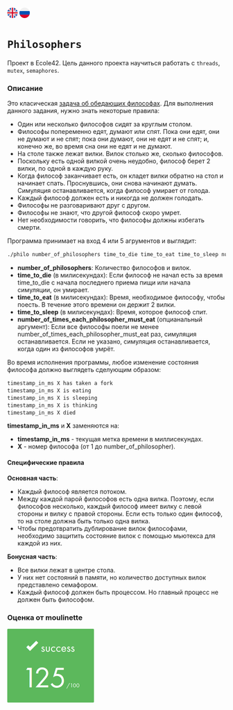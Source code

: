 [![eng](img/eng.png)](README.md) ![ru](img/ru.png)
# `Philosophers`

Проект в Ecole42. Цель данного проекта научиться работать с `threads`, `mutex`, `semaphores`.

### Описание
Это класическая [задача об обедающих философах](https://ru.wikipedia.org/wiki/%D0%97%D0%B0%D0%B4%D0%B0%D1%87%D0%B0_%D0%BE%D0%B1_%D0%BE%D0%B1%D0%B5%D0%B4%D0%B0%D1%8E%D1%89%D0%B8%D1%85_%D1%84%D0%B8%D0%BB%D0%BE%D1%81%D0%BE%D1%84%D0%B0%D1%85).
Для выполнения данного задания, нужно знать некоторые правила:
- Один или несколько философов сидят за круглым столом.
- Философы попеременно едят, думают или спят.
Пока они едят, они не думают и не спят;
пока они думают, они не едят и не спят;
и, конечно же, во время сна они не едят и не думают.
- На столе также лежат вилки. Вилок столько же, сколько философов.
- Поскольку есть одной вилкой очень неудобно, философ берет 2 вилки, по одной в каждую руку.
- Когда философ заканчивает есть, он кладет вилки обратно на стол и начинает спать. Проснувшись, они снова начинают думать. Симуляция останавливается, когда философ умирает от голода.
- Каждый философ должен есть и никогда не должен голодать.
- Философы не разговаривают друг с другом.
- Философы не знают, что другой философ скоро умрет.
- Нет необходимости говорить, что философы должны избегать смерти.

Программа принимает на вход 4 или 5 агрументов и выглядит:
```bash
./philo number_of_philosophers time_to_die time_to_eat time_to_sleep number_of_times_each_philosopher_must_eat
```
- __number_of_philosophers__: Количество философов и вилок.
- __time_to_die__ (в милисекундах): Если философ не начал есть за время time_to_die с начала последнего приема пищи или начала симуляции, он умирает.
- __time_to_eat__ (в милисекундах): Время, необходимое философу, чтобы поесть. В течение этого времени он держит 2 вилки.
- __time_to_sleep__ (в милисекундах): Время, которое философ спит.
- __number_of_times_each_philosopher_must_eat__ (опцианальный аргумент): Если все философы поели не менее number_of_times_each_philosopher_must_eat раз, симуляция останавливается. Если не указано, симуляция останавливается, когда один из философов умрёт.

Во время исполнения программы, любое изменение состояния философа должно выглядеть сделующим образом:
```bash
timestamp_in_ms X has taken a fork
timestamp_in_ms X is eating
timestamp_in_ms X is sleeping
timestamp_in_ms X is thinking
timestamp_in_ms X died
```
__timestamp_in_ms__ и __X__ заменяются на:
- __timestamp_in_ms__ - текущая метка времени в миллисекундах.
- __X__ - номер философа (от 1 до number_of_philosopher).

#### Специфические правила
__Основная часть__:
- Каждый философ является потоком.
- Между каждой парой философов есть одна вилка. Поэтому, если философов несколько, каждый философ имеет вилку с левой стороны и вилку с правой стороны. Если есть только один философ, то на столе должна быть только одна вилка.
- Чтобы предотвратить дублирование вилок философами, необходимо защитить состояние вилок с помощью мьютекса для каждой из них.

__Бонусная часть__:
- Все вилки лежат в центре стола.
- У них нет состояний в памяти, но количество доступных вилок представлено семафором.
- Каждый философ должен быть процессом. Но главный процесс не должен быть философом.

### Оценка от moulinette

![125/100](img/125.png)
